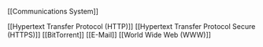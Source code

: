 [[Communications System]]

[[Hypertext Transfer Protocol (HTTP)]]
[[Hypertext Transfer Protocol Secure (HTTPS)]]
[[BitTorrent]]
[[E-Mail]]
[[World Wide Web (WWW)]]